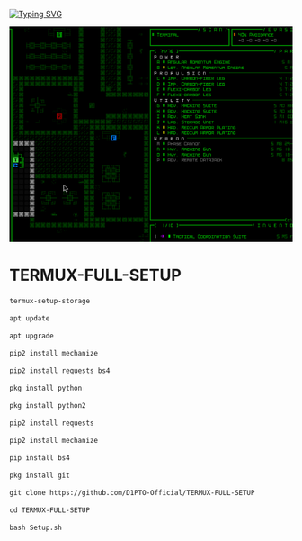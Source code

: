 [![Typing SVG](https://readme-typing-svg.herokuapp.com?font=Neuton&size=25&color=30FF40&background=000000&center=true&vCenter=true&width=360&height=60&lines=Hello+World%2C+I'm+MR.DIPTO+Here;Today+I+will+tell+you;Please+Follow+My+GitHub+;TERMUX-FULL-SETUP+🐉;So+Let's+Enjoy+Everybody+🔥+🐉+)](https://git.io/typing-svg)


![Alt text](https://github.com/MRVIVEK-CODER/MRVIVEK-CODER/raw/main/md7Oqrf.gif)


# TERMUX-FULL-SETUP
`termux-setup-storage`

`apt update`

`apt upgrade `

`pip2 install mechanize`

`pip2 install requests bs4`

`pkg install python`

`pkg install python2`

`pip2 install requests`

`pip2 install mechanize`

`pip install bs4`

`pkg install git`

`git clone https://github.com/D1PTO-Official/TERMUX-FULL-SETUP`

`cd TERMUX-FULL-SETUP`

`bash Setup.sh`

